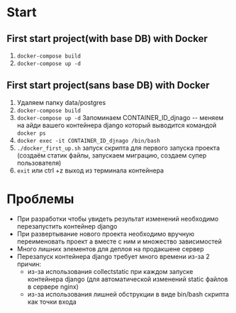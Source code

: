 # Start
## First start project(with base DB) with Docker
1. `docker-compose build`
2. `docker-compose up -d`

## First start project(sans base DB) with Docker
1. Удаляем папку data/postgres
2. `docker-compose build`
3. `docker-compose up -d`
Запоминаем CONTAINER_ID_djnago -- меняем на айди вашего контейнера django который выводится командой `docker ps`
4. `docker exec -it CONTAINER_ID_djnago /bin/bash`
5. `./docker_first_up.sh` запуск скрипта для первого запуска проекта (создаём статик файлы, запускаем миграцию, создаем супер пользователя)
6. `exit` или ctrl +z выход из терминала контейнера

# Проблемы
- При разработки чтобы увидеть результат изменений необходимо перезапустить контейнер django
- При развертывание нового проекта необходимо вручную переименовать проект а вместе с ним и множество зависимостей 
- Много лишних элементов для деплоя на продакшене сервер
- Перезапуск контейнера django требует много времени из-за 2 причин:
  - из-за использования collectstatic при каждом запуске контейнера django (для автоматической изменений static файлов в сервере nginx)
  - из-за использования лишней обструкции в виде bin/bash скрипта как точки входа